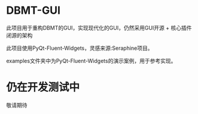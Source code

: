 # DBMT-GUI

此项目用于重构DBMT的GUI，实现现代化的GUI，仍然采用GUI开源 + 核心插件闭源的架构


此项目使用PyQt-Fluent-Widgets，灵感来源:Seraphine项目。

examples文件夹中为PyQt-Fluent-Widgets的演示案例，用于参考实现。

# 仍在开发测试中
敬请期待

